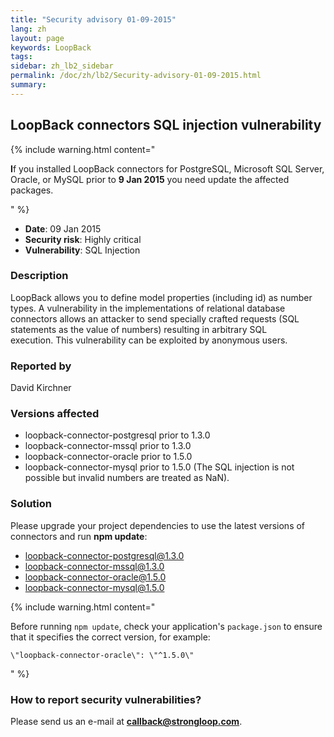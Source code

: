 ```yaml
---
title: "Security advisory 01-09-2015"
lang: zh
layout: page
keywords: LoopBack
tags:
sidebar: zh_lb2_sidebar
permalink: /doc/zh/lb2/Security-advisory-01-09-2015.html
summary:
---
```


## LoopBack connectors SQL injection vulnerability

{% include warning.html content="

**I**f you installed LoopBack connectors for PostgreSQL, Microsoft SQL Server, Oracle, or MySQL prior to **9 Jan 2015** you need update the affected packages.

" %}

*   **Date**: <time datetime="2015-01-09" class="date-past">09 Jan 2015</time> 
*   **Security risk**: Highly critical
*   **Vulnerability**: SQL Injection

### Description

LoopBack allows you to define model properties (including id) as number types. A vulnerability in the implementations of relational database connectors allows an attacker to send specially crafted requests (SQL statements as the value of numbers) resulting in arbitrary SQL execution. This vulnerability can be exploited by anonymous users.

### Reported by

David Kirchner

### Versions affected

*   loopback-connector-postgresql prior to 1.3.0
*   loopback-connector-mssql prior to 1.3.0
*   loopback-connector-oracle prior to 1.5.0
*   loopback-connector-mysql prior to 1.5.0 (The SQL injection is not possible but invalid numbers are treated as NaN).

### Solution

Please upgrade your project dependencies to use the latest versions of connectors and run **npm update**:

*   loopback-connector-postgresql@1.3.0
*   loopback-connector-mssql@1.3.0
*   loopback-connector-oracle@1.5.0
*   loopback-connector-mysql@1.5.0

{% include warning.html content="

Before running `npm update`, check your application's `package.json` to ensure that it specifies the correct version, for example:

`\"loopback-connector-oracle\": \"^1.5.0\"`

" %}

### How to report security vulnerabilities?

Please send us an e-mail at **[callback@strongloop.com](mailto:callback@strongloop.com)**.
